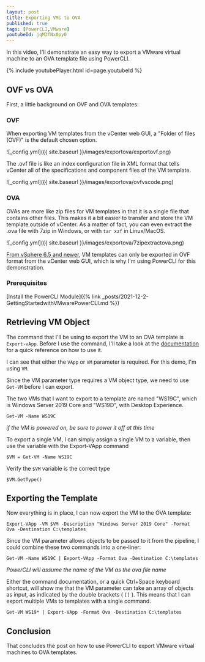 ```yaml
---
layout: post
title: Exporting VMs to OVA
published: true
tags: [PowerCLI,VMware]
youtubeId: jqM3fNx0py0
---
```


In this video, I'll demonstrate an easy way to export a VMware virtual machine to an OVA template file using PowerCLI.

{% include youtubePlayer.html id=page.youtubeId %}

## OVF vs OVA

First, a little background on OVF and OVA templates:

### OVF

When exporting VM templates from the vCenter web GUI, a "Folder of files (OVF)" is the default chosen option.

![_config.yml]({{ site.baseurl }}/images/exportova/exportovf.png)

The .ovf file is like an index configuration file in XML format that tells vCenter all of the specifications and component files of the VM template.

![_config.yml]({{ site.baseurl }}/images/exportova/ovfvscode.png)

### OVA

OVAs are more like zip files for VM templates in that it is a single file that contains other files.
This makes it a bit easier to transfer and store the VM template outside of vCenter. As a matter of fact, you can even extract the .ova file with 7zip in Windows, or with `tar xzf` in Linux/MacOS.

![_config.yml]({{ site.baseurl }}/images/exportova/7zipextractova.png)

[From vSphere 6.5 and newer](https://docs.vmware.com/en/VMware-vSphere/7.0/com.vmware.vsphere.vm_admin.doc/GUID-AFEDC48B-C96F-4088-9C1F-4F0A30E965DE.html), VM templates can only be exported in OVF format from the vCenter web GUI, which is why I'm using PowerCLI for this demonstration.

### Prerequisites

[Install the PowerCLI Module]({% link _posts/2021-12-2-GettingStartedwithVMwarePowerCLI.md %})

## Retrieving VM Object

The command that I'll be using to export the VM to an OVA template is `Export-vApp`.
Before I use the command, I'll take a look at the [documentation](https://powercli-core.readthedocs.io/en/latest/cmd_export.html) for a quick reference on how to use it.

I can see that either the `VApp` or `VM` parameter is required. For this demo, I'm using `VM`.

Since the VM parameter type requires a VM object type, we need to use `Get-VM` before I can export.

The two VMs that I want to export to a template are named "WS19C", which is Windows Server 2019 Core and "WS19D", with Desktop Experience.

````posh
Get-VM -Name WS19C
````

*if the VM is powered on, be sure to power it off at this time*

To export a single VM, I can simply assign a single VM to a variable, then use the variable with the Export-VApp command

````posh
$VM = Get-VM -Name WS19C
````

Verify the `$VM` variable is the correct type

````posh
$VM.GetType()
````

## Exporting the Template

Now everything is in place, I can now export the VM to the OVA template:

````posh
Export-VApp -VM $VM -Description "Windows Server 2019 Core" -Format Ova -Destination C:\templates
````

Since the VM parameter allows objects to be passed to it from the pipeline, I could combine these two commands into a one-liner:

````posh
Get-VM -Name WS19C | Export-VApp -Format Ova -Destination C:\templates
````

*PowerCLI will assume the name of the VM as the ova file name*

Either the command documentation, or a quick Ctrl+Space keyboard shortcut, will show me that the VM parameter can take an array of objects as input, as indicated by the double brackets ( `[]` ).
This means that I can export multiple VMs to templates with a single command.

````posh
Get-VM WS19* | Export-VApp -Format Ova -Destination C:\templates
````

## Conclusion

That concludes the post on how to use PowerCLI to export VMware virtual machines to OVA templates.
